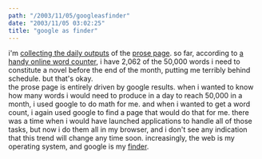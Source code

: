 ```yaml
---
path: "/2003/11/05/googleasfinder" 
date: "2003/11/05 03:02:25" 
title: "google as finder" 
---
```

i'm <a href="http://www.randomchaos.com/document.php?source=nanowrimo">collecting the daily outputs</a> of the <a href="http://www.randomchaos.com/language/prose.php">prose page</a>. so far, according to <a href="http://javascriptkit.com/script/script2/countwords.shtml">a handy online word counter</a>, i have 2,062 of the 50,000 words i need to constitute a novel before the end of the month, putting me terribly behind schedule. but that's okay.<br>the prose page is entirely driven by google results. when i wanted to know how many words i would need to produce in a day to reach 50,000 in a month, i used google to do math for me. and when i wanted to get a word count, i again used google to find a page that would do that for me. there was a time when i would have launched applications to handle all of those tasks, but now i do them all in my browser, and i don't see any indication that this trend will change any time soon. increasingly, the web is my operating system, and google is my <a href="http://www.apple.com/macosx/features/finder/">finder</a>.